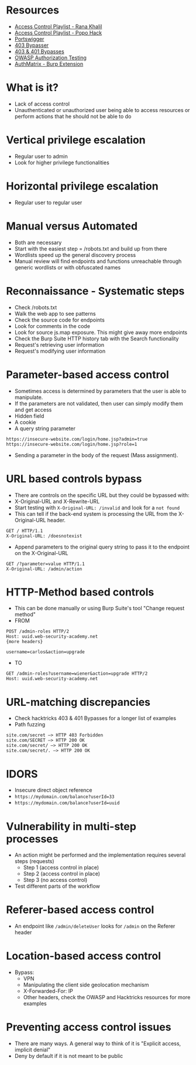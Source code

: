 # Resources
- [Access Control Playlist - Rana Khalil](https://www.youtube.com/playlist?list=PLuyTk2_mYISJxFXJDdkDZjXD4K1yl3NFU)
- [Access Control Playlist - Popo Hack](https://www.youtube.com/playlist?list=PLzgroH3_jK2jRFuqp2g0ZlIf6UotnZ-Lr)
- [Portswigger](https://portswigger.net/web-security/access-control)
- [403 Bypasser](https://github.com/sting8k/BurpSuite_403Bypasser)
- [403 & 401 Bypasses](https://book.hacktricks.xyz/network-services-pentesting/pentesting-web/403-and-401-bypasses)
- [OWASP Authorization Testing](https://owasp.org/www-project-web-security-testing-guide/latest/4-Web_Application_Security_Testing/05-Authorization_Testing/02-Testing_for_Bypassing_Authorization_Schema)
- [AuthMatrix - Burp Extension](https://github.com/SecurityInnovation/AuthMatrix/)
# What is it?
- Lack of access control
- Unauthenticated or unauthorized user being able to access resources or perform actions that he should not be able to do
# Vertical privilege escalation
- Regular user to admin
- Look for higher privilege functionalities
# Horizontal privilege escalation
- Regular user to regular user
# Manual versus Automated
- Both are necessary
- Start with the easiest step = /robots.txt and build up from there
- Wordlists speed up the general discovery process
- Manual review will find endpoints and functions unreachable through generic wordlists or with obfuscated names
# Reconnaissance - Systematic steps
- Check /robots.txt
- Walk the web app to see patterns
- Check the source code for endpoints
- Look for comments in the code
- Look for source js.map exposure. This might give away more endpoints
- Check the Burp Suite HTTP history tab with the Search functionality
- Request's retrieving user information
- Request's modifying user information
# Parameter-based access control
- Sometimes access is determined by parameters that the user is able to manipulate.
- If the parameters are not validated, then user can simply modify them and get access
- Hidden field
- A cookie
- A query string parameter
```http
https://insecure-website.com/login/home.jsp?admin=true
https://insecure-website.com/login/home.jsp?role=1
```
- Sending a parameter in the body of the request (Mass assignment).
# URL based controls bypass
- There are controls on the specific URL but they could be bypassed with:
- X-Original-URL and X-Rewrite-URL
- Start testing with `X-Original-URL: /invalid` and look for a `not found`
- This can tell if the back-end system is processing the URL from the X-Original-URL header.
```http
GET / HTTP/1.1
X-Original-URL: /doesnotexist

```
- Append parameters to the original query string to pass it to the endpoint on the X-Original-URL
```http
GET /?parameter=value HTTP/1.1
X-Original-URL: /admin/action

```
# HTTP-Method based controls 
- This can be done manually or using Burp Suite's tool "Change request method"
- FROM
```http
POST /admin-roles HTTP/2
Host: uuid.web-security-academy.net
{more headers}

username=carlos&action=upgrade
```
- TO
```http
GET /admin-roles?username=wiener&action=upgrade HTTP/2
Host: uuid.web-security-academy.net
```
# URL-matching discrepancies
- Check hacktricks 403 & 401 Bypasses for a longer list of examples
- Path fuzzing
```
site.com/secret –> HTTP 403 Forbidden
site.com/SECRET –> HTTP 200 OK
site.com/secret/ –> HTTP 200 OK
site.com/secret/. –> HTTP 200 OK
```
# IDORS
- Insecure direct object reference
- `https://mydomain.com/balance?userId=33`
- `https://mydomain.com/balance?userId=uuid`
# Vulnerability in multi-step processes
- An action might be performed and the implementation requires several steps (requests)
    - Step 1 (access control in place)
    - Step 2 (access control in place)
    - Step 3 (no access control)
- Test different parts of the workflow
# Referer-based access control
- An endpoint like `/admin/deleteUser` looks for `/admin` on the Referer header
# Location-based access control
- Bypass:
    - VPN
    - Manipulating the client side geolocation mechanism
    - X-Forwarded-For: IP
    - Other headers, check the OWASP and Hacktricks resources for more examples
# Preventing access control issues
- There are many ways. A general way to think of it is "Explicit access, implicit denial"
- Deny by default if it is not meant to be public
